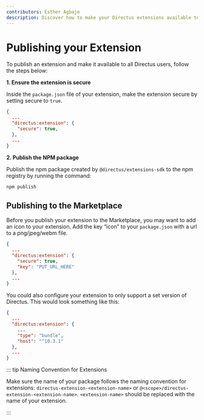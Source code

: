 ```yaml
---
contributors: Esther Agbaje
description: Discover how to make your Directus extensions available to other users and in the Marketplace.
---
```


# Publishing your Extension

To publish an extension and make it available to all Directus users, follow the steps below:

**1. Ensure the extension is secure**

Inside the `package.json` file of your extension, make the extension secure by setting secure to `true`.

```json
{
  ...
  "directus:extension": {
    "secure": true,
  },
  ...
}
```

**2. Publish the NPM package**

Publish the npm package created by `@directus/extensions-sdk` to the npm registry by running the command:

```bash
npm publish
```

## Publishing to the Marketplace

Before you publish your extension to the Marketplace, you may want to add an icon to your extension. Add the key “icon”
to your `package.json` with a url to a png/jpeg/webm file.

```json
{
  ...
  "directus:extension": {
    "secure": true,
    "key": "PUT_URL_HERE"
  },
  ...
}
```

You could also configure your extension to only support a set version of Directus. This would look something like this:

```json
{
  ...
  "directus:extension": {
    ...
    "type": "bundle",
    "host": "^10.3.1"
  },
  ...
}
```

::: tip Naming Convention for Extensions

Make sure the name of your package follows the naming convention for extensions: `directus-extension-<extension-name>`
or `@<scope>/directus-extension-<extension-name>`. `<extension-name>` should be replaced with the name of your
extension.

:::
